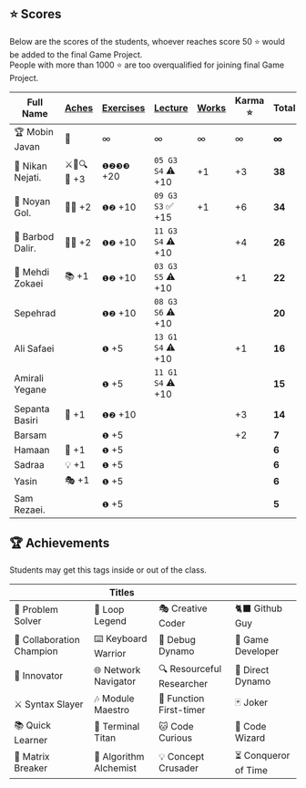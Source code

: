 ## ⭐ Scores

Below are the scores of the students, whoever reaches score 50 ⭐ would be added to the final Game Project.  
People with more than 1000 ⭐ are too overqualified for joining final Game Project.

| Full Name        | [Aches](#-achievements) | [Exercises](/exercises/) | [Lecture](/RESEARCH.md) | [Works](/works/) | Karma ⭐ | Total  |
| ---------------- | ----------------------- | ------------------------ | ----------------------- | ---------------- | -------- | ------ |
| 🏆 Mobin Javan   | 💊                      | ∞                        | ∞                       | ∞                | ∞        | **∞**  |
| 🥇 Nikan Nejati. | ⚔️🔁🔍🎯 +3             | `❶❷❸❸` +20               | `05 G3 S4` ⚠️ +10       | +1               | +3       | **38** |
| 🥈 Noyan Gol.    | 🚀🤝 +2                 | `❶❷` +10                 | `09 G3 S3` ✅ +15       | +1               | +6       | **34** |
| 🏅 Barbod Dalir. | 🤝🔁 +2                 | `❶❷` +10                 | `11 G3 S4` ⚠️ +10       |                  | +4       | **26** |
| 🥉 Mehdi Zokaei  | 📚 +1                   | `❶❷` +10                 | `03 G3 S5` ⚠️ +10       |                  | +1       | **22** |
| Sepehrad         |                         | `❶❷` +10                 | `08 G3 S6` ⚠️ +10       |                  |          | **20** |
| Ali Safaei       |                         | `❶` +5                   | `13 G1 S4` ⚠️ +10       |                  | +1       | **16** |
| Amirali Yegane   |                         | `❶` +5                   | `11 G1 S4` ⚠️ +10       |                  |          | **15** |
| Sepanta Basiri   | 🔁 +1                   | `❶❷` +10                 |                         |                  | +3       | **14** |
| Barsam           |                         | `❶` +5                   |                         |                  | +2       | **7**  |
| Hamaan           | 🔁 +1                   | `❶` +5                   |                         |                  |          | **6**  |
| Sadraa           | 💡 +1                   | `❶` +5                   |                         |                  |          | **6**  |
| Yasin            | 🎭 +1                   | `❶` +5                   |                         |                  |          | **6**  |
| Sam Rezaei.      |                         | `❶` +5                   |                         |                  |          | **5**  |

## 🏆 Achievements

Students may get this tags inside or out of the class.

|                           | Titles                 |                           |                      |
| ------------------------- | ---------------------- | ------------------------- | -------------------- |
| 🧩 Problem Solver         | 🔁 Loop Legend         | 🎭 Creative Coder         | 🐈‍⬛ Github Guy        |
| 🤝 Collaboration Champion | ⌨️ Keyboard Warrior    | 🐛 Debug Dynamo           | 👾 Game Developer    |
| 🚀 Innovator              | 🌐 Network Navigator   | 🔍 Resourceful Researcher | 🎯 Direct Dynamo     |
| ⚔️ Syntax Slayer          | 🎶 Module Maestro      | 🥇 Function First-timer   | 🃏 Joker             |
| 📚 Quick Learner          | 🔱 Terminal Titan      | 🐱 Code Curious           | 🔮 Code Wizard       |
| 💊 Matrix Breaker         | 🧪 Algorithm Alchemist | 💡 Concept Crusader       | ⏳ Conqueror of Time |
